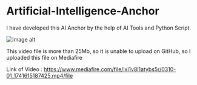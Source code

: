 # Artificial-Intelligence-Anchor

I have developed this AI Anchor by the help of AI Tools and Python Script. 

![image alt]()

This video file is more than 25Mb, so it is unable to upload on GitHub, so I uploaded this file on Mediafire

Link of Video : https://www.mediafire.com/file/lxi1v8l1atybs5r/0310-01_1741615187425.mp4/file
